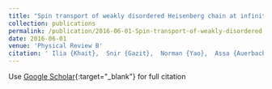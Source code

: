 ```yaml
---
title: "Spin transport of weakly disordered Heisenberg chain at infinite temperature"
collection: publications
permalink: /publication/2016-06-01-Spin-transport-of-weakly-disordered-Heisenberg-chain-at-infinite-temperature
date: 2016-06-01
venue: 'Physical Review B'
citation: ' Ilia {Khait},  Snir {Gazit},  Norman {Yao},  Assa {Auerbach}, &quot;Spin transport of weakly disordered Heisenberg chain at infinite temperature.&quot; Physical Review B, 2016.'
---
```

Use [Google Scholar](https://scholar.google.com/scholar?q=Spin+transport+of+weakly+disordered+Heisenberg+chain+at+infinite+temperature){:target="_blank"} for full citation